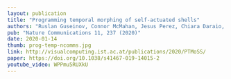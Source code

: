 ```yaml
---
layout: publication
title: "Programming temporal morphing of self-actuated shells"
authors: "Ruslan Guseinov, Connor McMahan, Jesus Perez, Chiara Daraio, and Bernd Bickel"
pub: "Nature Communications 11, 237 (2020)"
date: 2020-01-14
thumb: prog-temp-ncomms.jpg
link: http://visualcomputing.ist.ac.at/publications/2020/PTMoSS/
paper: https://doi.org/10.1038/s41467-019-14015-2
youtube_video: WPPmu5RUXkU
---
```

